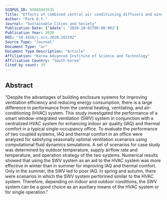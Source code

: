 ```yaml
---
SCOPUS_ID: 85085943535
Title: "Effects of combined central air conditioning diffusers and window-integrated ventilation system on indoor air quality and thermal comfort in an office"
Author: "Park D.Y."
Journal: "Sustainable Cities and Society"
Publication Date: {'$date': '2020-10-01T00:00:00Z'}
Publication Year: 2020
DOI: "10.1016/j.scs.2020.102292"
Source Type: "Journal"
Document Type: "ar"
Document Type Description: "Article"
Affiliation: "Korea Advanced Institute of Science and Technology"
Affiliation Country: "South Korea"
Cited by count: 35
---
```


## Abstract
"Despite the advantages of building enclosure systems for improving ventilation efficiency and reducing energy consumption, there is a large difference in performance from the central heating, ventilating, and air-conditioning (HVAC) system. This study investigated the performance of a smart window-integrated ventilation (SWV) system in conjunction with a centralized HVAC system for enhancing indoor air quality (IAQ) and thermal comfort in a typical single-occupancy office. To evaluate the performance of two coupled systems, IAQ and thermal comfort in an office were analyzed for satisfying seasonally optimal ventilation scenarios using computational fluid dynamics simulations. A set of scenarios for case study was determined by outdoor temperature, supply airflow rate and temperature, and operation strategy of the two systems. Numerical results showed that using the SWV system as an aid to the HVAC system was more effective in winter than in summer for improving IAQ and thermal comfort. Only in the summer, the SWV led to poor IAQ. In spring and autumn, there were scenarios in which the SWV system performed similar to the HVAC system. Therefore, depending on indoor and outdoor conditions, the SWV system can be a good choice as an auxiliary means of the HVAC system or for single operation."
